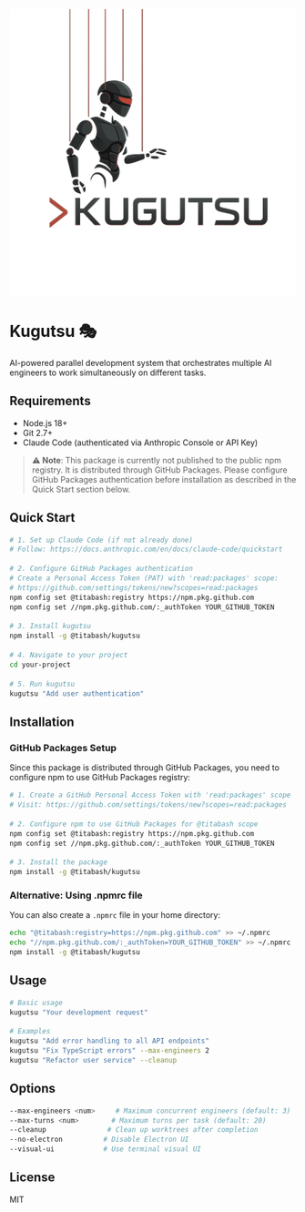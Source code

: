 ![Kugutsu Logo](logos/kugutsu.png)

# Kugutsu 🎭

AI-powered parallel development system that orchestrates multiple AI engineers to work simultaneously on different tasks.

## Requirements

- Node.js 18+
- Git 2.7+
- Claude Code (authenticated via Anthropic Console or API Key)

> **⚠️ Note**: This package is currently not published to the public npm registry. It is distributed through GitHub Packages. Please configure GitHub Packages authentication before installation as described in the Quick Start section below.

## Quick Start

```bash
# 1. Set up Claude Code (if not already done)
# Follow: https://docs.anthropic.com/en/docs/claude-code/quickstart

# 2. Configure GitHub Packages authentication
# Create a Personal Access Token (PAT) with 'read:packages' scope:
# https://github.com/settings/tokens/new?scopes=read:packages
npm config set @titabash:registry https://npm.pkg.github.com
npm config set //npm.pkg.github.com/:_authToken YOUR_GITHUB_TOKEN

# 3. Install kugutsu
npm install -g @titabash/kugutsu

# 4. Navigate to your project
cd your-project

# 5. Run kugutsu
kugutsu "Add user authentication"
```

## Installation

### GitHub Packages Setup

Since this package is distributed through GitHub Packages, you need to configure npm to use GitHub Packages registry:

```bash
# 1. Create a GitHub Personal Access Token with 'read:packages' scope
# Visit: https://github.com/settings/tokens/new?scopes=read:packages

# 2. Configure npm to use GitHub Packages for @titabash scope
npm config set @titabash:registry https://npm.pkg.github.com
npm config set //npm.pkg.github.com/:_authToken YOUR_GITHUB_TOKEN

# 3. Install the package
npm install -g @titabash/kugutsu
```

### Alternative: Using .npmrc file

You can also create a `.npmrc` file in your home directory:

```bash
echo "@titabash:registry=https://npm.pkg.github.com" >> ~/.npmrc
echo "//npm.pkg.github.com/:_authToken=YOUR_GITHUB_TOKEN" >> ~/.npmrc
npm install -g @titabash/kugutsu
```

## Usage

```bash
# Basic usage
kugutsu "Your development request"

# Examples
kugutsu "Add error handling to all API endpoints"
kugutsu "Fix TypeScript errors" --max-engineers 2
kugutsu "Refactor user service" --cleanup
```

## Options

```bash
--max-engineers <num>     # Maximum concurrent engineers (default: 3)
--max-turns <num>        # Maximum turns per task (default: 20)
--cleanup               # Clean up worktrees after completion
--no-electron          # Disable Electron UI
--visual-ui            # Use terminal visual UI
```

## License

MIT
